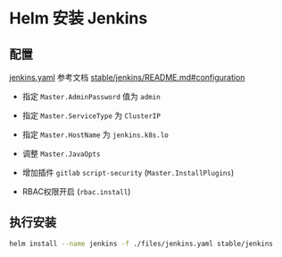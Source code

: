 # Helm 安装 Jenkins

## 配置

[jenkins.yaml](./files/jenkins.yaml) 参考文档  [stable/jenkins/README.md#configuration](https://github.com/helm/charts/blob/master/stable/jenkins/README.md#configuration) 

- 指定 `Master.AdminPassword` 值为 `admin`

- 指定 `Master.ServiceType` 为 `ClusterIP`

- 指定 `Master.HostName` 为 `jenkins.k8s.lo`

- 调整 `Master.JavaOpts`

- 增加插件 `gitlab` `script-security` (`Master.InstallPlugins`)   

- RBAC权限开启 (`rbac.install`)


## 执行安装



```sh
helm install --name jenkins -f ./files/jenkins.yaml stable/jenkins
```

